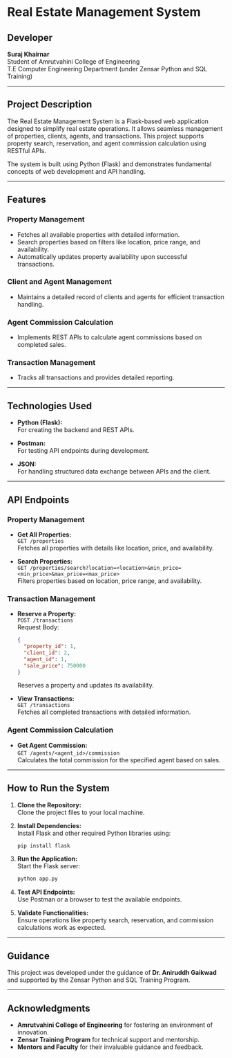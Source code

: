 
# Real Estate Management System

## Developer  
**Suraj Khairnar**  
Student of Amrutvahini College of Engineering  
T.E Computer Engineering Department (under Zensar Python and SQL Training)

---

## Project Description  
The Real Estate Management System is a Flask-based web application designed to simplify real estate operations. It allows seamless management of properties, clients, agents, and transactions. This project supports property search, reservation, and agent commission calculation using RESTful APIs.

The system is built using Python (Flask) and demonstrates fundamental concepts of web development and API handling.

---

## Features  

### **Property Management**  
- Fetches all available properties with detailed information.  
- Search properties based on filters like location, price range, and availability.  
- Automatically updates property availability upon successful transactions.  

### **Client and Agent Management**  
- Maintains a detailed record of clients and agents for efficient transaction handling.  

### **Agent Commission Calculation**  
- Implements REST APIs to calculate agent commissions based on completed sales.  

### **Transaction Management**  
- Tracks all transactions and provides detailed reporting.  

---

## Technologies Used  

- **Python (Flask):**  
  For creating the backend and REST APIs.  

- **Postman:**  
  For testing API endpoints during development.  

- **JSON:**  
  For handling structured data exchange between APIs and the client.  

---

## API Endpoints  

### **Property Management**  
- **Get All Properties:**  
  `GET /properties`  
  Fetches all properties with details like location, price, and availability.  

- **Search Properties:**  
  `GET /properties/search?location=<location>&min_price=<min_price>&max_price=<max_price>`  
  Filters properties based on location, price range, and availability.  

### **Transaction Management**  
- **Reserve a Property:**  
  `POST /transactions`  
  Request Body:  
  ```json
  {
    "property_id": 1,
    "client_id": 2,
    "agent_id": 1,
    "sale_price": 750000
  }
  ```  
  Reserves a property and updates its availability.  

- **View Transactions:**  
  `GET /transactions`  
  Fetches all completed transactions with detailed information.  

### **Agent Commission Calculation**  
- **Get Agent Commission:**  
  `GET /agents/<agent_id>/commission`  
  Calculates the total commission for the specified agent based on sales.  

---

## How to Run the System  

1. **Clone the Repository:**  
   Clone the project files to your local machine.  

2. **Install Dependencies:**  
   Install Flask and other required Python libraries using:  
   ```bash
   pip install flask
   ```  

3. **Run the Application:**  
   Start the Flask server:  
   ```bash
   python app.py
   ```  

4. **Test API Endpoints:**  
   Use Postman or a browser to test the available endpoints.  

5. **Validate Functionalities:**  
   Ensure operations like property search, reservation, and commission calculations work as expected.  

---

## Guidance  
This project was developed under the guidance of **Dr. Aniruddh Gaikwad** and supported by the Zensar Python and SQL Training Program.

---

## Acknowledgments  
- **Amrutvahini College of Engineering** for fostering an environment of innovation.  
- **Zensar Training Program** for technical support and mentorship.  
- **Mentors and Faculty** for their invaluable guidance and feedback.  
